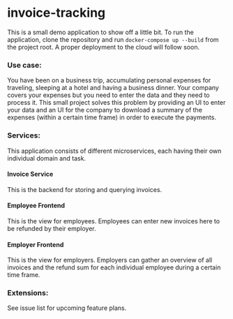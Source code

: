 # invoice-tracking
This is a small demo application to show off a little bit.
To run the application, clone the repository and run `docker-compose up --build` from the project root.
A proper deployment to the cloud will follow soon.

### Use case:
You have been on a business trip, accumulating personal expenses for traveling, sleeping at a hotel and having a business dinner. 
Your company covers your expenses but you need to enter the data and they need to process it. This small project solves this problem by providing
an UI to enter your data and an UI for the company to download a summary of the expenses (within a certain time frame) in order to execute the payments.

### Services:
This application consists of different microservices, each having their own individual domain and task.
#### Invoice Service
This is the backend for storing and querying invoices.
#### Employee Frontend
This is the view for employees. Employees can enter new invoices here to be refunded by their employer.
#### Employer Frontend
This is the view for employers. Employers can gather an overview of all invoices and the refund sum for each individual employee during a certain time frame.

### Extensions:
See issue list for upcoming feature plans.
